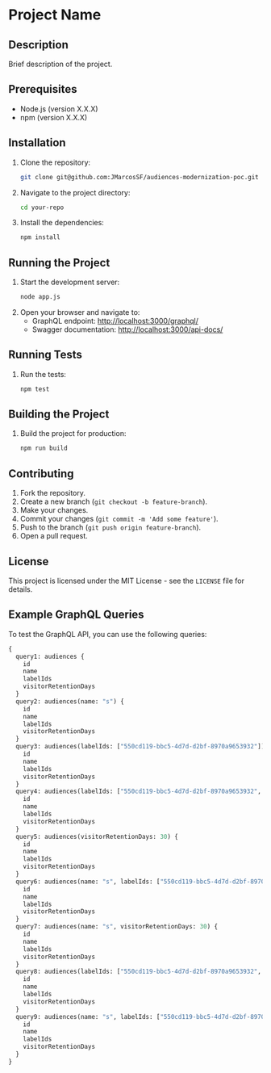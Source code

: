 # Project Name

## Description
Brief description of the project.

## Prerequisites
- Node.js (version X.X.X)
- npm (version X.X.X)

## Installation
1. Clone the repository:
    ```sh
    git clone git@github.com:JMarcosSF/audiences-modernization-poc.git
    ```
2. Navigate to the project directory:
    ```sh
    cd your-repo
    ```
3. Install the dependencies:
    ```sh
    npm install
    ```

## Running the Project
1. Start the development server:
    ```sh
    node app.js
    ```
2. Open your browser and navigate to:
   - GraphQL endpoint: [http://localhost:3000/graphql/](http://localhost:3000/graphql/)
   - Swagger documentation: [http://localhost:3000/api-docs/](http://localhost:3000/api-docs/)

## Running Tests
1. Run the tests:
    ```sh
    npm test
    ```

## Building the Project
1. Build the project for production:
    ```sh
    npm run build
    ```

## Contributing
1. Fork the repository.
2. Create a new branch (`git checkout -b feature-branch`).
3. Make your changes.
4. Commit your changes (`git commit -m 'Add some feature'`).
5. Push to the branch (`git push origin feature-branch`).
6. Open a pull request.

## License
This project is licensed under the MIT License - see the `LICENSE` file for details.

## Example GraphQL Queries

To test the GraphQL API, you can use the following queries:

```graphql
{
  query1: audiences {
    id
    name
    labelIds
    visitorRetentionDays
  }
  query2: audiences(name: "s") {
    id
    name
    labelIds
    visitorRetentionDays
  }
  query3: audiences(labelIds: ["550cd119-bbc5-4d7d-d2bf-8970a9653932"]) {
    id
    name
    labelIds
    visitorRetentionDays
  }
  query4: audiences(labelIds: ["550cd119-bbc5-4d7d-d2bf-8970a9653932", "5505666f-0383-4d09-a56a-c79d92f6c6e5"]) {
    id
    name
    labelIds
    visitorRetentionDays
  }
  query5: audiences(visitorRetentionDays: 30) {
    id
    name
    labelIds
    visitorRetentionDays
  }
  query6: audiences(name: "s", labelIds: ["550cd119-bbc5-4d7d-d2bf-8970a9653932"]) {
    id
    name
    labelIds
    visitorRetentionDays
  }
  query7: audiences(name: "s", visitorRetentionDays: 30) {
    id
    name
    labelIds
    visitorRetentionDays
  }
  query8: audiences(labelIds: ["550cd119-bbc5-4d7d-d2bf-8970a9653932", "5505666f-0383-4d09-a56a-c79d92f6c6e5"], visitorRetentionDays: 30) {
    id
    name
    labelIds
    visitorRetentionDays
  }
  query9: audiences(name: "s", labelIds: ["550cd119-bbc5-4d7d-d2bf-8970a9653932"], visitorRetentionDays: 30) {
    id
    name
    labelIds
    visitorRetentionDays
  }
}